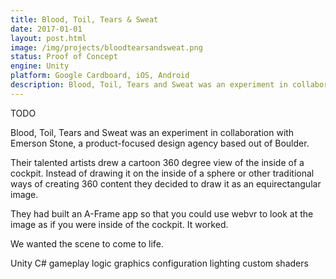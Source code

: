 ```yaml
---
title: Blood, Toil, Tears & Sweat
date: 2017-01-01
layout: post.html
image: /img/projects/bloodtearsandsweat.png
status: Proof of Concept
engine: Unity
platform: Google Cardboard, iOS, Android
description: Blood, Toil, Tears and Sweat was an experiment in collaboration with Emerson Stone, a product-focused design agency based out of Boulder.
---
```


TODO

Blood, Toil, Tears and Sweat was an experiment in collaboration with Emerson Stone, a product-focused design agency based out of Boulder.

Their talented artists drew a cartoon 360 degree view of the inside of a cockpit. Instead of drawing it on the inside of a sphere or other traditional ways of creating 360 content they decided to draw it as an equirectangular image.

They had built an A-Frame app so that you could use webvr to look at the image as if you were inside of the cockpit. It worked.

We wanted the scene to come to life.

Unity C# gameplay logic
graphics configuration
lighting
custom shaders

